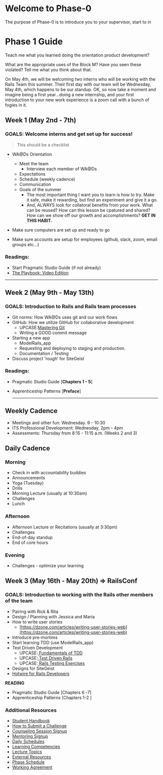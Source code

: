 # Welcome to Phase-0 

The purpose of Phase-0 is to introduce you to your supervisor, start to in


# Phase 1 Guide


Teach me what you learned doing the orientation product development?

What are the appropriate uses of the Block M? Have you seen these violated? Tell me what you think about that.

On May 4th, we will be welcoming two interns who will be working with the Rails Team this summer. Their first day with our team will be Wednesday, May 4th, which happens to be our standup. OK, so now take a moment and imagine being a first year…doing a new internship, and your first introduction to your new work experience is a zoom call with a bunch of fogies in it. 

  ## Week 1 (May 2nd - 7th)
  ### GOALS: Welcome interns and get set up for success!
  > This should be a checklist

  - WA@Ds Orientation
    - Meet the team
      - Interview each member of WA@Ds
    - Expectations
    - Schedule (weekly cadence)
    - Communication
    - Goals of the summer 
        - The most important thing I want you to learn is how to try. Make it safe, make it rewarding, but find an experiment and give it a go. 
        - And, ALWAYS look for collatoral benefits from your work. What can be reused? How can this lesson be cpatured and shared? How can we show off our growth and accomplishments? **GET IN THIS HABIT.**
  
  - Make sure computers are set up and ready to go
  - Make sure accounts are setup for employees (github, slack, zoom, email groups etc…)

  ### Readings: 
  - Start Pragmatic Studio Guide (if not already)
  - [The Playbook: Video Edition](https://thoughtbot.com/upcase/the-playbook-video-edition)
  --- 

  ## Week 2 (May 9th - May 13th) 
  ### GOALS: Introduction to Rails and Rails team processes
  - Git norms: How WA@Ds uses git and our work flows
  - GitHub: How we utilize GitHub for collaborative development
    - UPCASE:[Mastering Git](https://thoughtbot.com/upcase/videos/git-object-model)
    - Writing a GOOD commit message
  - Starting a new app
    - ModelRails_app
    - Requesting and deploying to staging and production.
    - Documentation / Testing
  - Discuss project ‘rough’ for  SiteGeist 

### Readings: 
- Pragmatic Studio Guide [**Chapters 1 - 5**]
- Apprenticeship Patterns [**Preface**]
  
  --- 
## Weekly Cadence

  - Meetings and other fun: Wednesday. 9 - 10:30 
  - ITS Professional Development: Wednesday, 2pm - 4pm
  - Assessments: Thursday from 8:15 - 11:15 a.m. (Weeks 2 and 3)

## Daily Cadence

### Morning
- Check in with accountability buddies
- Announcements
- Yoga (Tuesday)
- Drills
- Morning Lecture (usually at 10:30am)
- Challenges
- Lunch

### Afternoon
- Afternoon Lecture or Recitations (usually at 3:30pm)
- Challenges
- End-of-day standup
- End of core hours

### Evening
- Challenges - optimize your learning 


## Week 3 (May 16th - May 20th) => **RailsConf**
### GOALS: Introduction to working with the Rails other members of the team
* Pairing with Rick & Rita
* Design / Planning with Jessica and Maria
* How to write user stories
  * [https://dzone.com/articles/writing-user-stories-web](https://dzone.com/articles/writing-user-stories-web)
* Introduce pre-mortims
* Start learning TDD (use ModelRails_app)
* Test Driven Development
    * UPCASE:[ Fundamentals of TDD](https://thoughtbot.com/upcase/fundamentals-of-tdd)
    * UPCASE:[ Test Driven Rails](https://thoughtbot.com/upcase/test-driven-rails)
    * UPCASE:[ Rails Testing Exercises](https://thoughtbot.com/upcase/rails-testing-exercises)
* Designs for SiteGeist
* [Hotwire for Rails Developers](https://pragmaticstudio.com/hotwire-rails)

**READING**
* Pragmatic Studio Guide [Chapters 6 -7]
* Apprenticeship Patterns [Chapters 1-2 ]

### Additional Resources
- [Student Handbook](../../../student-handbook)
- [How to Submit a Challenge](resources/how-to-submit.md)
- [Counseling Session Signup](resources/counseling_instructions.md)
- [Mentoring Signup](http://mentoring.devbootcamp.com/)
- [Daily Schedules](resources/daily_schedules.md)
- [Learning Competencies](resources/competencies.md)
- [Lecture Topics](resources/lectures.md)
- [External Resources](resources/resources.md)
- [Phase Schedule](resources/schedule.md)
- [Working Agreement](resources/working-agreement.md)


